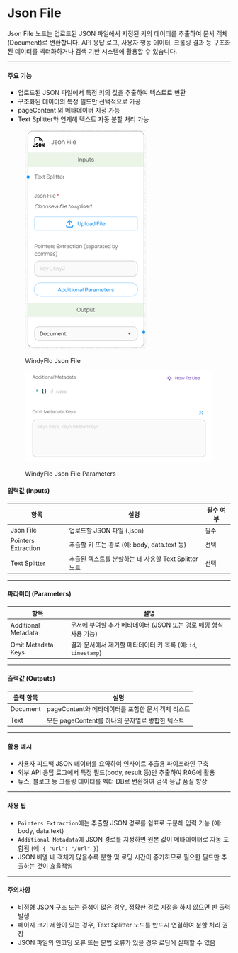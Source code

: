 # Json File

Json File 노드는 업로드된 JSON 파일에서 지정된 키의 데이터를 추출하여 문서 객체(Document)로 변환합니다. API 응답 로그, 사용자 행동 데이터, 크롤링 결과 등 구조화된 데이터를 벡터화하거나 검색 기반 시스템에 활용할 수 있습니다.

***

#### 주요 기능

* 업로드된 JSON 파일에서 특정 키의 값을 추출하여 텍스트로 변환
* 구조화된 데이터의 특정 필드만 선택적으로 가공
* pageContent 외 메타데이터 지정 가능
* Text Splitter와 연계해 텍스트 자동 분할 처리 가능

<figure><img src="../../../.gitbook/assets/image (60).png" alt=""><figcaption><p>WindyFlo Json File</p></figcaption></figure>

<figure><img src="../../../.gitbook/assets/image (61).png" alt=""><figcaption><p>WindyFlo Json File Parameters</p></figcaption></figure>

#### 입력값 (Inputs)

| 항목                  | 설명                                   | 필수 여부 |
| ------------------- | ------------------------------------ | ----- |
| Json File           | 업로드할 JSON 파일 (.json)                 | 필수    |
| Pointers Extraction | 추출할 키 또는 경로 (예: body, data.text 등)   | 선택    |
| Text Splitter       | 추출된 텍스트를 분할하는 데 사용할 Text Splitter 노드 | 선택    |

***

#### 파라미터 (Parameters)

| 항목                  | 설명                                            |
| ------------------- | --------------------------------------------- |
| Additional Metadata | 문서에 부여할 추가 메타데이터 (JSON 또는 경로 매핑 형식 사용 가능)     |
| Omit Metadata Keys  | 결과 문서에서 제거할 메타데이터 키 목록 (예: `id`, `timestamp`) |

***

#### 출력값 (Outputs)

| 출력 항목    | 설명                                |
| -------- | --------------------------------- |
| Document | pageContent와 메타데이터를 포함한 문서 객체 리스트 |
| Text     | 모든 pageContent를 하나의 문자열로 병합한 텍스트  |

***

#### 활용 예시

* 사용자 피드백 JSON 데이터를 요약하여 인사이트 추출용 파이프라인 구축
* 외부 API 응답 로그에서 특정 필드(body, result 등)만 추출하여 RAG에 활용
* 뉴스, 블로그 등 크롤링 데이터를 벡터 DB로 변환하여 검색 응답 품질 향상

***

#### 사용 팁

* `Pointers Extraction`에는 추출할 JSON 경로를 쉼표로 구분해 입력 가능 (예: body, data.text)
* `Additional Metadata`에 JSON 경로를 지정하면 원본 값이 메타데이터로 자동 포함됨 (예: `{ "url": "/url" }`)
* JSON 배열 내 객체가 많을수록 분할 및 로딩 시간이 증가하므로 필요한 필드만 추출하는 것이 효율적임

***

#### 주의사항

* 비정형 JSON 구조 또는 중첩이 많은 경우, 정확한 경로 지정을 하지 않으면 빈 출력 발생
* 페이지 크기 제한이 있는 경우, Text Splitter 노드를 반드시 연결하여 분할 처리 권장
* JSON 파일의 인코딩 오류 또는 문법 오류가 있을 경우 로딩에 실패할 수 있음
